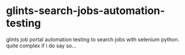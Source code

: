 # glints-search-jobs-automation-testing
glints job portal automation testing to search jobs with selenium python. quite complex if i do say so...

